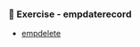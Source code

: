 ### 📝 Exercise - empdaterecord
- [empdelete](https://github.com/Adhyashetty-bit/1workedexample/blob/main/9d_deleteecord/9DA.png)
